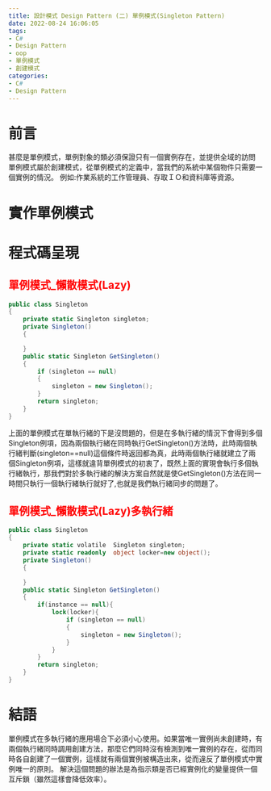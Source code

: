 ```yaml
---
title: 設計模式 Design Pattern (二) 單例模式(Singleton Pattern)
date: 2022-08-24 16:06:05
tags: 
- C#
- Design Pattern
- oop
- 單例模式
- 創建模式
categories: 
- C#
- Design Pattern
---
```



# 前言
甚麼是單例模式，單例對象的類必須保證只有一個實例存在，並提供全域的訪問
單例模式屬於創建模式，從單例模式的定義中，當我們的系統中某個物件只需要一個實例的情況。
例如:作業系統的工作管理員、存取ＩＯ和資料庫等資源。

<!--more-->

# 實作單例模式

# 程式碼呈現

<h2 style="color:red">單例模式_懶散模式(Lazy)</h2>

```C#
public class Singleton
{
    private static Singleton singleton;
    private Singleton()
    {

    }
    public static Singleton GetSingleton()
    {
        if (singleton == null)
        {
            singleton = new Singleton();
        }
        return singleton;
    }
}
```
上面的單例模式在單執行緒的下是沒問題的，但是在多執行緒的情況下會得到多個Singleton例項，因為兩個執行緒在同時執行GetSingleton()方法時，此時兩個執行緒判斷(singleton==null)這個條件時返回都為真，此時兩個執行緒就建立了兩個Singleton例項，這樣就違背單例模式的初衷了，既然上面的實現會執行多個執行緒執行，那我們對於多執行緒的解決方案自然就是使GetSingleton()方法在同一時間只執行一個執行緒執行就好了,也就是我們執行緒同步的問題了。

<h2 style="color:red">單例模式_懶散模式(Lazy)多執行緒</h2>

```C#
public class Singleton
{
    private static volatile  Singleton singleton;
    private static readonly  object locker=new object();
    private Singleton()
    {

    }
    public static Singleton GetSingleton()
    {
        if(instance == null){
            lock(locker){
                if (singleton == null)
                {
                    singleton = new Singleton();
                }
            }
        }
        return singleton;
    }
}
```

# 結語
單例模式在多執行緒的應用場合下必須小心使用。如果當唯一實例尚未創建時，有兩個執行緒同時調用創建方法，那麼它們同時沒有檢測到唯一實例的存在，從而同時各自創建了一個實例，這樣就有兩個實例被構造出來，從而違反了單例模式中實例唯一的原則。 解決這個問題的辦法是為指示類是否已經實例化的變量提供一個互斥鎖（雖然這樣會降低效率）。